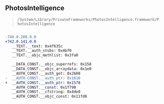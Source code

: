 ## PhotosIntelligence

> `/System/Library/PrivateFrameworks/PhotosIntelligence.framework/PhotosIntelligence`

```diff

-740.0.200.0.0
+742.0.141.0.0
   __TEXT.__text: 0x4f635c
   __TEXT.__auth_stubs: 0x4bf0
   __TEXT.__objc_methlist: 0x3fa0

   __DATA_CONST.__objc_superrefs: 0x158
   __DATA_CONST.__objc_arraydata: 0x1e0
   __AUTH_CONST.__auth_got: 0x2608
-  __AUTH_CONST.__auth_ptr: 0x1610
+  __AUTH_CONST.__auth_ptr: 0x1578
   __AUTH_CONST.__const: 0x1f790
   __AUTH_CONST.__cfstring: 0x4de0
   __AUTH_CONST.__objc_const: 0x11fd8

```
